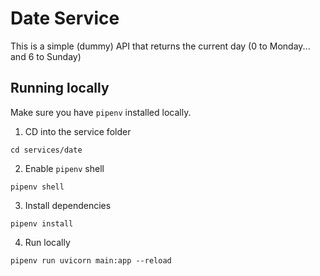 # Date Service

This is a simple (dummy) API that returns the current day (0 to Monday... and 6 to Sunday)


## Running locally

Make sure you have `pipenv` installed locally.

1) CD into the service folder
```shell
cd services/date
```

2) Enable `pipenv` shell
```shell
pipenv shell
```

3) Install dependencies
```shell
pipenv install
```

4) Run locally
```shell
pipenv run uvicorn main:app --reload
```